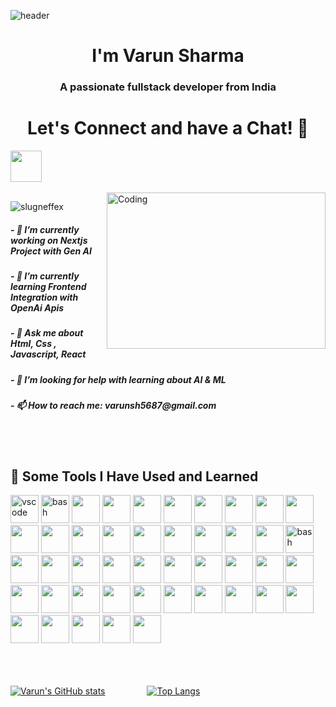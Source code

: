 
<!--
**varunsh23/varunsh23** is a ✨ _special_ ✨ repository because its `README.md` (this file) appears on your GitHub profile.

Here are some ideas to get you started:

- 🔭 I’m currently working on ...
- 🌱 I’m currently learning ...
- 👯 I’m looking to collaborate on ...
- 🤔 I’m looking for help with ...
- 💬 Ask me about ...
- 📫 How to reach me: ...
- 😄 Pronouns: ...
- ⚡ Fun fact: ...
-->
![header](https://capsule-render.vercel.app/api?type=waving&fontColor=FFFFFF&color=1099B2&height=130&section=header&text=Hello%20There!%20&fontSize=90)
<div align="center">
  
<h1> I'm Varun Sharma</h1>
<h3>
A passionate fullstack developer from India
</h3>
</div>
<h1 style="text-align:center;">Let's Connect and have a Chat! 💬</h1>

<a href="https://www.linkedin.com/in/varun-sharma-463659190">
  <img height="50" src="https://www.vectorlogo.zone/logos/linkedin/linkedin-tile.svg"/>
</a>
<br><br>
<img src="https://c.tenor.com/SxJQcg2-UGkAAAAC/tenor.gif" align="right" alt="Coding" width="350" height="250" />
<p align="left"> <img src="https://komarev.com/ghpvc/?username=slugneffex&label=Profile%20views&color=0e75b6&style=flat" alt="slugneffex" /> </p>

 <h5>
 - 🔭 I’m currently working on Nextjs Project with Gen AI
 </h5>
 <h5>
- 🌱 I’m currently learning Frontend Integration with OpenAi Apis
</h5>
 <h5>
- 💬 Ask me about Html, Css , Javascript, React
</h5>
<h5>
- 🤔 I’m looking for help with learning about AI & ML
</h5>
 <h5>
- 📫 How to reach me: varunsh5687@gmail.com
</h5>

<br><br>
<h2> 🚀 Some Tools I Have Used and Learned</h2>
<p align="left">
<img src="https://cdn.jsdelivr.net/gh/devicons/devicon/icons/vscode/vscode-original.svg" alt="vscode" width="45" height="45"/>
<img src="https://cdn.jsdelivr.net/gh/devicons/devicon/icons/bash/bash-original.svg" alt="bash" width="45" height="45"/>
   <img src="https://cdn.jsdelivr.net/gh/devicons/devicon@latest/icons/codepen/codepen-original.svg" width="45" height="45" />
   
 <img src="https://cdn.jsdelivr.net/gh/devicons/devicon@latest/icons/cplusplus/cplusplus-original.svg" width="45" height="45"/>
     <img src="https://cdn.jsdelivr.net/gh/devicons/devicon@latest/icons/css3/css3-original.svg" width="45" height="45"/>
   <img src="https://cdn.jsdelivr.net/gh/devicons/devicon@latest/icons/docker/docker-original.svg" width="45" height="45"/>
  <img src="https://cdn.jsdelivr.net/gh/devicons/devicon@latest/icons/eslint/eslint-original-wordmark.svg" width="45" height="45" />
    <img src="https://cdn.jsdelivr.net/gh/devicons/devicon@latest/icons/express/express-original.svg" width="45" height="45"/>
<img src="https://cdn.jsdelivr.net/gh/devicons/devicon@latest/icons/figma/figma-original.svg" width="45" height="45"/>
<img src="https://cdn.jsdelivr.net/gh/devicons/devicon@latest/icons/firebase/firebase-original.svg" width="45" height="45"/>
    <img src="https://cdn.jsdelivr.net/gh/devicons/devicon@latest/icons/firefox/firefox-original.svg" width="45" height="45"/>
<img src="https://cdn.jsdelivr.net/gh/devicons/devicon@latest/icons/linux/linux-original.svg" width="45" height="45"/>
<img src="https://cdn.jsdelivr.net/gh/devicons/devicon@latest/icons/git/git-original.svg" width="45" height="45"/>
            <img src="https://cdn.jsdelivr.net/gh/devicons/devicon@latest/icons/gitlab/gitlab-original.svg" width="45" height="45"/>
<img src="https://cdn.jsdelivr.net/gh/devicons/devicon@latest/icons/javascript/javascript-original.svg" width="45" height="45"/>
<img src="https://cdn.jsdelivr.net/gh/devicons/devicon@latest/icons/java/java-original.svg" width="45" height="45"/>
<img src="https://cdn.jsdelivr.net/gh/devicons/devicon@latest/icons/html5/html5-original.svg" width="45" height="45"/>
   <img src="https://cdn.jsdelivr.net/gh/devicons/devicon@latest/icons/graphql/graphql-plain.svg" width="45" height="45" />
  <img src="https://cdn.jsdelivr.net/gh/devicons/devicon@latest/icons/google/google-original.svg" width="45" height="45" />
<img src="https://cdn.jsdelivr.net/gh/devicons/devicon@latest/icons/bootstrap/bootstrap-original.svg"  alt="bash" width="45" height="45"/>
 <img src="https://cdn.jsdelivr.net/gh/devicons/devicon@latest/icons/chrome/chrome-original.svg"  width="45" height="45"/>
 <img src="https://cdn.jsdelivr.net/gh/devicons/devicon@latest/icons/axios/axios-plain-wordmark.svg" width="45" height="45"/>
<img src="https://cdn.jsdelivr.net/gh/devicons/devicon@latest/icons/babel/babel-original.svg" width="45" height="45" />
<img src="https://cdn.jsdelivr.net/gh/devicons/devicon@latest/icons/c/c-original.svg" width="45" height="45" />
<img src="https://cdn.jsdelivr.net/gh/devicons/devicon@latest/icons/antdesign/antdesign-original.svg" width="45" height="45"/>
<img src="https://cdn.jsdelivr.net/gh/devicons/devicon@latest/icons/angularjs/angularjs-original.svg" width="45" height="45"/>
<img src="https://cdn.jsdelivr.net/gh/devicons/devicon@latest/icons/apachekafka/apachekafka-original-wordmark.svg" width="45" height="45"/>
<img src="https://cdn.jsdelivr.net/gh/devicons/devicon@latest/icons/amazonwebservices/amazonwebservices-original-wordmark.svg" width="45" height="45" />
<img src="https://cdn.jsdelivr.net/gh/devicons/devicon@latest/icons/mongodb/mongodb-original.svg" width="45" height="45"/>
<img src="https://cdn.jsdelivr.net/gh/devicons/devicon@latest/icons/mongoose/mongoose-original.svg" width="45" height="45" />
 <img src="https://cdn.jsdelivr.net/gh/devicons/devicon@latest/icons/mysql/mysql-original-wordmark.svg" width="45" height="45" />
 <img src="https://cdn.jsdelivr.net/gh/devicons/devicon@latest/icons/nextjs/nextjs-original.svg" width="45" height="45"/>
 <img src="https://cdn.jsdelivr.net/gh/devicons/devicon@latest/icons/nodejs/nodejs-original-wordmark.svg" width="45" height="45"/>
  <img src="https://cdn.jsdelivr.net/gh/devicons/devicon@latest/icons/npm/npm-original-wordmark.svg" width="45" height="45"/>
 <img src="https://cdn.jsdelivr.net/gh/devicons/devicon@latest/icons/postman/postman-original.svg" width="45" height="45"/>
 <img src="https://cdn.jsdelivr.net/gh/devicons/devicon@latest/icons/python/python-original.svg" width="45" height="45"/>
 <img src="https://cdn.jsdelivr.net/gh/devicons/devicon@latest/icons/react/react-original.svg" width="45" height="45"/>
 <img src="https://cdn.jsdelivr.net/gh/devicons/devicon@latest/icons/redux/redux-original.svg" width="45" height="45"/>
 <img src="https://cdn.jsdelivr.net/gh/devicons/devicon@latest/icons/sass/sass-original.svg" width="45" height="45"/>
  <img src="https://cdn.jsdelivr.net/gh/devicons/devicon@latest/icons/sentry/sentry-original.svg" width="45" height="45"/>
  <img src="https://cdn.jsdelivr.net/gh/devicons/devicon@latest/icons/slack/slack-original.svg" width="45" height="45"/>
  <img src="https://cdn.jsdelivr.net/gh/devicons/devicon@latest/icons/stackoverflow/stackoverflow-original.svg" width="45" height="45"/>
  <img src="https://cdn.jsdelivr.net/gh/devicons/devicon@latest/icons/tailwindcss/tailwindcss-original.svg" width="45" height="45"/>
 <img src="https://cdn.jsdelivr.net/gh/devicons/devicon@latest/icons/typescript/typescript-original.svg" width="45" height="45"/>
 <img src="https://cdn.jsdelivr.net/gh/devicons/devicon@latest/icons/vitejs/vitejs-original.svg" width="45" height="45" />


                                                                                                                                             
                                                                                                                                             
  <br><br>                                                                                                                                         
[![Varun's GitHub stats](https://github-readme-stats.vercel.app/api?username=varunsh23&show_icons=true&theme=radical)](https://github.com/varunsh23/github-readme-stats)                                             &nbsp;&nbsp;&nbsp;&nbsp;&nbsp;&nbsp;&nbsp;&nbsp;&nbsp;&nbsp;&nbsp;&nbsp;&nbsp;&nbsp;&nbsp; [![Top Langs](https://github-readme-stats.vercel.app/api/top-langs/?username=varunsh23&layout=compact)](https://github.com/varunsh23/github-readme-stats) 


          
</p>
